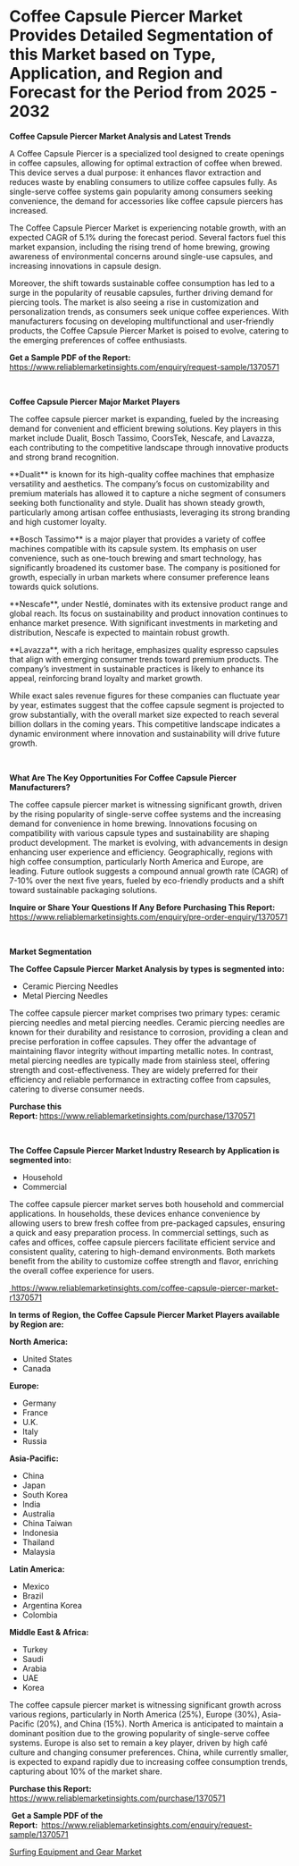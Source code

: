 <p><h1>Coffee Capsule Piercer Market Provides Detailed Segmentation of this Market based on Type, Application, and Region and Forecast for the Period from 2025 - 2032</h1></p><p><strong>Coffee Capsule Piercer Market Analysis and Latest Trends</strong></p>
<p><p>A Coffee Capsule Piercer is a specialized tool designed to create openings in coffee capsules, allowing for optimal extraction of coffee when brewed. This device serves a dual purpose: it enhances flavor extraction and reduces waste by enabling consumers to utilize coffee capsules fully. As single-serve coffee systems gain popularity among consumers seeking convenience, the demand for accessories like coffee capsule piercers has increased.</p><p>The Coffee Capsule Piercer Market is experiencing notable growth, with an expected CAGR of 5.1% during the forecast period. Several factors fuel this market expansion, including the rising trend of home brewing, growing awareness of environmental concerns around single-use capsules, and increasing innovations in capsule design. </p><p>Moreover, the shift towards sustainable coffee consumption has led to a surge in the popularity of reusable capsules, further driving demand for piercing tools. The market is also seeing a rise in customization and personalization trends, as consumers seek unique coffee experiences. With manufacturers focusing on developing multifunctional and user-friendly products, the Coffee Capsule Piercer Market is poised to evolve, catering to the emerging preferences of coffee enthusiasts.</p></p>
<p><strong>Get a Sample PDF of the Report:&nbsp;</strong> <a href="https://www.reliablemarketinsights.com/enquiry/request-sample/1370571?utm_campaign=3008&utm_medium=2&utm_source=Github&utm_content=ia&utm_term=22032025&utm_id=coffee-capsule-piercer">https://www.reliablemarketinsights.com/enquiry/request-sample/1370571</a></p>
<p>&nbsp;</p>
<p><strong>Coffee Capsule Piercer Major Market Players</strong></p>
<p><p>The coffee capsule piercer market is expanding, fueled by the increasing demand for convenient and efficient brewing solutions. Key players in this market include Dualit, Bosch Tassimo, CoorsTek, Nescafe, and Lavazza, each contributing to the competitive landscape through innovative products and strong brand recognition.</p><p>**Dualit** is known for its high-quality coffee machines that emphasize versatility and aesthetics. The company’s focus on customizability and premium materials has allowed it to capture a niche segment of consumers seeking both functionality and style. Dualit has shown steady growth, particularly among artisan coffee enthusiasts, leveraging its strong branding and high customer loyalty.</p><p>**Bosch Tassimo** is a major player that provides a variety of coffee machines compatible with its capsule system. Its emphasis on user convenience, such as one-touch brewing and smart technology, has significantly broadened its customer base. The company is positioned for growth, especially in urban markets where consumer preference leans towards quick solutions.</p><p>**Nescafe**, under Nestlé, dominates with its extensive product range and global reach. Its focus on sustainability and product innovation continues to enhance market presence. With significant investments in marketing and distribution, Nescafe is expected to maintain robust growth.</p><p>**Lavazza**, with a rich heritage, emphasizes quality espresso capsules that align with emerging consumer trends toward premium products. The company’s investment in sustainable practices is likely to enhance its appeal, reinforcing brand loyalty and market growth.</p><p>While exact sales revenue figures for these companies can fluctuate year by year, estimates suggest that the coffee capsule segment is projected to grow substantially, with the overall market size expected to reach several billion dollars in the coming years. This competitive landscape indicates a dynamic environment where innovation and sustainability will drive future growth.</p></p>
<p>&nbsp;</p>
<p><strong>What Are The Key Opportunities For Coffee Capsule Piercer Manufacturers?</strong></p>
<p><p>The coffee capsule piercer market is witnessing significant growth, driven by the rising popularity of single-serve coffee systems and the increasing demand for convenience in home brewing. Innovations focusing on compatibility with various capsule types and sustainability are shaping product development. The market is evolving, with advancements in design enhancing user experience and efficiency. Geographically, regions with high coffee consumption, particularly North America and Europe, are leading. Future outlook suggests a compound annual growth rate (CAGR) of 7-10% over the next five years, fueled by eco-friendly products and a shift toward sustainable packaging solutions.</p></p>
<p><strong>Inquire or Share Your Questions If Any Before Purchasing This Report:</strong> <a href="https://www.reliablemarketinsights.com/enquiry/pre-order-enquiry/1370571?utm_campaign=3008&utm_medium=2&utm_source=Github&utm_content=ia&utm_term=22032025&utm_id=coffee-capsule-piercer">https://www.reliablemarketinsights.com/enquiry/pre-order-enquiry/1370571</a></p>
<p>&nbsp;</p>
<p><strong>Market Segmentation</strong></p>
<p><strong>The Coffee Capsule Piercer Market Analysis by types is segmented into:</strong></p>
<p><ul><li>Ceramic Piercing Needles</li><li>Metal Piercing Needles</li></ul></p>
<p><p>The coffee capsule piercer market comprises two primary types: ceramic piercing needles and metal piercing needles. Ceramic piercing needles are known for their durability and resistance to corrosion, providing a clean and precise perforation in coffee capsules. They offer the advantage of maintaining flavor integrity without imparting metallic notes. In contrast, metal piercing needles are typically made from stainless steel, offering strength and cost-effectiveness. They are widely preferred for their efficiency and reliable performance in extracting coffee from capsules, catering to diverse consumer needs.</p></p>
<p><strong>Purchase this Report:&nbsp;</strong><a href="https://www.reliablemarketinsights.com/purchase/1370571?utm_campaign=3008&utm_medium=2&utm_source=Github&utm_content=ia&utm_term=22032025&utm_id=coffee-capsule-piercer">https://www.reliablemarketinsights.com/purchase/1370571</a></p>
<p>&nbsp;</p>
<p><strong>The Coffee Capsule Piercer Market Industry Research by Application is segmented into:</strong></p>
<p><ul><li>Household</li><li>Commercial</li></ul></p>
<p><p>The coffee capsule piercer market serves both household and commercial applications. In households, these devices enhance convenience by allowing users to brew fresh coffee from pre-packaged capsules, ensuring a quick and easy preparation process. In commercial settings, such as cafes and offices, coffee capsule piercers facilitate efficient service and consistent quality, catering to high-demand environments. Both markets benefit from the ability to customize coffee strength and flavor, enriching the overall coffee experience for users.</p></p>
<p><a href="https://www.reliablemarketinsights.com/coffee-capsule-piercer-market-r1370571?utm_campaign=3008&utm_medium=2&utm_source=Github&utm_content=ia&utm_term=22032025&utm_id=coffee-capsule-piercer">&nbsp;https://www.reliablemarketinsights.com/coffee-capsule-piercer-market-r1370571</a></p>
<p><strong>In terms of Region, the Coffee Capsule Piercer Market Players available by Region are:</strong></p>
<p>
    <p> <strong> North America: </strong>
        <ul>
            <li>United States</li>
            <li>Canada</li>
        </ul>
        </p> 
    <p> <strong> Europe: </strong>
        <ul>
            <li>Germany</li>
            <li>France</li>
            <li>U.K.</li>
            <li>Italy</li>
            <li>Russia</li>
        </ul>
        </p> 
    <p> <strong> Asia-Pacific: </strong>
        <ul>
            <li>China</li>
            <li>Japan</li>
            <li>South Korea</li>
            <li>India</li>
            <li>Australia</li>
            <li>China Taiwan</li>
            <li>Indonesia</li>
            <li>Thailand</li>
            <li>Malaysia</li>
        </ul>
        </p> 
    <p> <strong> Latin America: </strong>
        <ul>
            <li>Mexico</li>
            <li>Brazil</li>
            <li>Argentina Korea</li>
            <li>Colombia</li>
        </ul>
        </p> 
    <p> <strong> Middle East & Africa: </strong>
        <ul>
            <li>Turkey</li>
            <li>Saudi</li>
            <li>Arabia</li>
            <li>UAE</li>
            <li>Korea</li>
        </ul>
    </p>
    </p>
<p><p>The coffee capsule piercer market is witnessing significant growth across various regions, particularly in North America (25%), Europe (30%), Asia-Pacific (20%), and China (15%). North America is anticipated to maintain a dominant position due to the growing popularity of single-serve coffee systems. Europe is also set to remain a key player, driven by high café culture and changing consumer preferences. China, while currently smaller, is expected to expand rapidly due to increasing coffee consumption trends, capturing about 10% of the market share.</p></p>
<p><strong>Purchase this Report: </strong><a href="https://www.reliablemarketinsights.com/purchase/1370571?utm_campaign=3008&utm_medium=2&utm_source=Github&utm_content=ia&utm_term=22032025&utm_id=coffee-capsule-piercer">https://www.reliablemarketinsights.com/purchase/1370571</a></p>
<p>&nbsp;<strong>Get a Sample PDF of the Report:&nbsp;&nbsp;</strong><a href="https://www.reliablemarketinsights.com/enquiry/request-sample/1370571?utm_campaign=3008&utm_medium=2&utm_source=Github&utm_content=ia&utm_term=22032025&utm_id=coffee-capsule-piercer">https://www.reliablemarketinsights.com/enquiry/request-sample/1370571</a></p>
<p><strong></strong></p>
<p><p><a href="https://github.com/tashipmhuiri/Market-Research-Report-List-1/blob/main/surfing-equipment-and-gear-market.md?utm_campaign=3008&utm_medium=2&utm_source=Github&utm_content=ia&utm_term=22032025&utm_id=coffee-capsule-piercer">Surfing Equipment and Gear Market</a></p></p>